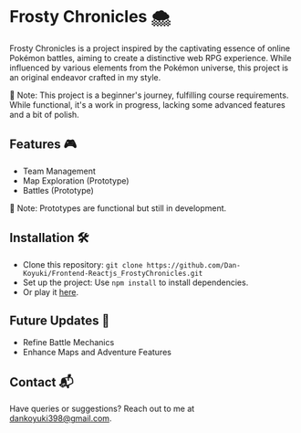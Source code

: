 # Frosty Chronicles 🌨️

Frosty Chronicles is a project inspired by the captivating essence of online Pokémon battles, aiming to create a distinctive web RPG experience. While influenced by various elements from the Pokémon universe, this project is an original endeavor crafted in my style.

📝 Note: This project is a beginner's journey, fulfilling course requirements. While functional, it's a work in progress, lacking some advanced features and a bit of polish.

## Features 🎮
- Team Management
- Map Exploration (Prototype)
- Battles (Prototype)

🚧 Note: Prototypes are functional but still in development.

## Installation 🛠️
- Clone this repository: `git clone https://github.com/Dan-Koyuki/Frontend-Reactjs_FrostyChronicles.git`
- Set up the project: Use `npm install` to install dependencies.
- Or play it [here](https://frontend-frosty.vercel.app/).

## Future Updates 🚀
- Refine Battle Mechanics
- Enhance Maps and Adventure Features

## Contact 📬
Have queries or suggestions? Reach out to me at [dankoyuki398@gmail.com](dankoyuki398@gmail.com).
